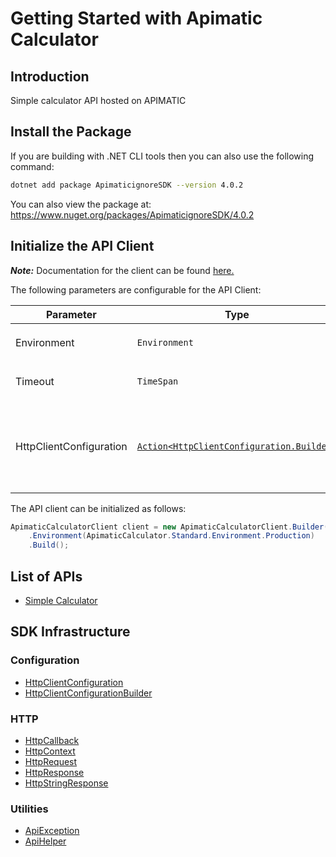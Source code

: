 
# Getting Started with Apimatic Calculator

## Introduction

Simple calculator API hosted on APIMATIC

## Install the Package

If you are building with .NET CLI tools then you can also use the following command:

```bash
dotnet add package ApimaticignoreSDK --version 4.0.2
```

You can also view the package at:
https://www.nuget.org/packages/ApimaticignoreSDK/4.0.2

## Initialize the API Client

**_Note:_** Documentation for the client can be found [here.](https://www.github.com/ZahraN444/newpublishchecknet/tree/4.0.2/doc/client.md)

The following parameters are configurable for the API Client:

| Parameter | Type | Description |
|  --- | --- | --- |
| Environment | `Environment` | The API environment. <br> **Default: `Environment.Production`** |
| Timeout | `TimeSpan` | Http client timeout.<br>*Default*: `TimeSpan.FromSeconds(100)` |
| HttpClientConfiguration | [`Action<HttpClientConfiguration.Builder>`](https://www.github.com/ZahraN444/newpublishchecknet/tree/4.0.2/doc/http-client-configuration-builder.md) | Action delegate that configures the HTTP client by using the HttpClientConfiguration.Builder for customizing API call settings.<br>*Default*: `new HttpClient()` |

The API client can be initialized as follows:

```csharp
ApimaticCalculatorClient client = new ApimaticCalculatorClient.Builder()
    .Environment(ApimaticCalculator.Standard.Environment.Production)
    .Build();
```

## List of APIs

* [Simple Calculator](https://www.github.com/ZahraN444/newpublishchecknet/tree/4.0.2/doc/controllers/simple-calculator.md)

## SDK Infrastructure

### Configuration

* [HttpClientConfiguration](https://www.github.com/ZahraN444/newpublishchecknet/tree/4.0.2/doc/http-client-configuration.md)
* [HttpClientConfigurationBuilder](https://www.github.com/ZahraN444/newpublishchecknet/tree/4.0.2/doc/http-client-configuration-builder.md)

### HTTP

* [HttpCallback](https://www.github.com/ZahraN444/newpublishchecknet/tree/4.0.2/doc/http-callback.md)
* [HttpContext](https://www.github.com/ZahraN444/newpublishchecknet/tree/4.0.2/doc/http-context.md)
* [HttpRequest](https://www.github.com/ZahraN444/newpublishchecknet/tree/4.0.2/doc/http-request.md)
* [HttpResponse](https://www.github.com/ZahraN444/newpublishchecknet/tree/4.0.2/doc/http-response.md)
* [HttpStringResponse](https://www.github.com/ZahraN444/newpublishchecknet/tree/4.0.2/doc/http-string-response.md)

### Utilities

* [ApiException](https://www.github.com/ZahraN444/newpublishchecknet/tree/4.0.2/doc/api-exception.md)
* [ApiHelper](https://www.github.com/ZahraN444/newpublishchecknet/tree/4.0.2/doc/api-helper.md)

